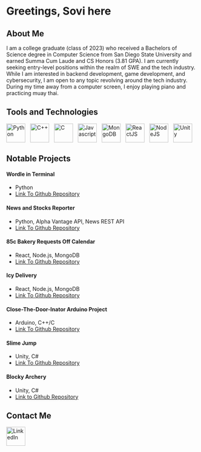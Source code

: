 <h1>Greetings, Sovi here</h1>

<h2>About Me</h2>
<p> I am a college graduate (class of 2023) who received a Bachelors of Science degree in Computer Science from San Diego State University and earned Summa Cum Laude and CS Honors (3.81 GPA). I am currently seeking entry-level positions within the realm of SWE and the tech industry. While I am interested in backend development, game development, and cybersecurity, I am open to any topic revolving around the tech industry. During my time away from a computer screen, I enjoy playing piano and practicing muay thai. </p>


<h2>Tools and Technologies</h2>
<div>
  <img align="left" alt="Python" width="50px" style="padding-right:10px;" src="https://cdn.jsdelivr.net/gh/devicons/devicon/icons/python/python-original.svg" />
  <img align="left" alt="C++" width="50px" style="padding-right:10px;" src="https://cdn.jsdelivr.net/gh/devicons/devicon/icons/cplusplus/cplusplus-original.svg" />
  <img align="left" alt="C" width="50px" style="padding-right:10px;" src="https://cdn.jsdelivr.net/gh/devicons/devicon/icons/c/c-original.svg" />
  <img align="left" alt="Javascript" width="50px" style="padding-right:10px;" src="https://cdn.jsdelivr.net/gh/devicons/devicon/icons/javascript/javascript-original.svg" />
  <img align="left" alt="MongoDB" width="50px" style="padding-right:10px;" src="https://cdn.jsdelivr.net/gh/devicons/devicon/icons/mongodb/mongodb-original-wordmark.svg" />
  <img align="left" alt="ReactJS" width="50px" style="padding-right:10px;" src="https://cdn.jsdelivr.net/gh/devicons/devicon/icons/react/react-original-wordmark.svg" />
  <img align="left" alt="NodeJS" width="50px" style="padding-right:10px;" src="https://cdn.jsdelivr.net/gh/devicons/devicon/icons/nodejs/nodejs-original-wordmark.svg" />
  <img align="left" alt="Unity" width="50px" style="padding-right:10px;" src="https://cdn.jsdelivr.net/gh/devicons/devicon/icons/unity/unity-original-wordmark.svg" />
</div>
<br>
<br>
<br>

<h2> Notable Projects </h2>
<h4>Wordle in Terminal</h4>
<ul>
  <li>Python</li>
  <li><a href="https://github.com/Soviii/Wordle-In-Terminal">Link To Github Repository</a></li>
</ul>

<h4>News and Stocks Reporter</h4>
<ul>
  <li>Python, Alpha Vantage API, News REST API</li>
  <li><a href="https://github.com/Soviii/Stocks-News">Link To Github Repository</a></li>
</ul>

<h4>85c Bakery Requests Off Calendar</h4>
<ul>
  <li>React, Node.js, MongoDB</li>
  <li><a href="https://github.com/sophiacanja/85RequestOffCalendar">Link To Github Repository</a></li>
</ul>

<h4>Icy Delivery</h4>
<ul>
  <li>React, Node.js, MongoDB</li>
  <li><a href="https://github.com/Soviii/Icy-Delivery">Link To Github Repository</a></li>
</ul>

<h4>Close-The-Door-Inator Arduino Project</h4>
<ul>
  <li>Arduino, C++/C </li>
  <li><a href="https://github.com/Soviii/Close-The-Door-Inator">Link To Github Repository</a></li>
</ul>

<h4>Slime Jump</h4>
<ul>
  <li>Unity, C#</li>
  <li><a href="https://github.com/Soviii/Slime-Jump">Link To Github Repository</a></li>
</ul>

<h4>Blocky Archery</h4>
<ul>
    <li>Unity, C#</li>
    <li> <a href="https://github.com/Soviii/Blocky-Archer">Link to Github Repository</a></li>
</ul>


<h2> Contact Me </h2>
<div>
  <a href="https://www.linkedin.com/in/sovial-sonzeu/" target="_blank">
    <img align="left" alt="LinkedIn" width="50px" style="padding-right:10px;" src="https://cdn.jsdelivr.net/gh/devicons/devicon/icons/linkedin/linkedin-original.svg" />
  </a>
</div>


